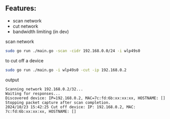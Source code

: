 ## Features:

- scan network
- cut network
- bandwidth limiting (in dev)

scan network
```bash
sudo go run ./main.go -scan -cidr 192.168.0.0/24 -i wlp49s0
```

to cut off a device
```bash
sudo go run ./main.go -i wlp49s0 -cut -ip 192.168.0.2
```
output
```
Scanning network 192.168.0.2/32...
Waiting for responses...
Discovered device: IP=192.168.0.2, MAC=7c:fd:6b:xx:xx:xx, HOSTNAME: []
Stopping packet capture after scan completion.
2024/10/23 15:42:25 Cut off device: IP: 192.168.0.2, MAC: 7c:fd:6b:xx:xx:xx, HOSTNAME: []
```